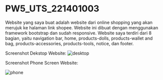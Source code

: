 # PW5_UTS_221401003

Website yang saya buat adalah website dari online shopping yang akan merujuk ke halaman link shopee. 
Website ini dibuat dengan menggunakan framework bootstrap dan sudah responsive.
Website saya terdiri dari 8 bagian, yaitu navigation bar, home, products-dolls, products-wallet and bag, products-accessories, products-tools, notice, dan footer.

Screenshot Dekstop Website:
![desktop](https://github.com/RioOctaviannusLoka/PW5_UTS_221401032/assets/114414891/a8af2bbb-ef6d-47ca-a50e-ffbc20c5d16d)


Screenshot Phone Screen Website:

![phone](https://github.com/RioOctaviannusLoka/PW5_UTS_221401032/assets/114414891/25348a68-a621-4816-9f9f-1c54023ff50c)
